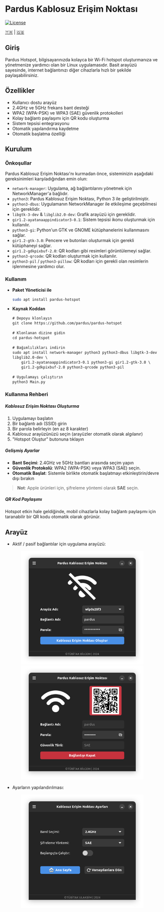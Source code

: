 
# Pardus Kablosuz Erişim Noktası

[![License](https://img.shields.io/badge/License-LGPL%20v3-blue.svg)](LICENSE)  

[🇹🇷](./README_TR.md) | [🇬🇧](./README.md)


## Giriş
Pardus Hotspot, bilgisayarınızda kolayca bir Wi-Fi hotspot oluşturmanıza ve yönetmenize yardımcı olan bir Linux uygulamasıdır. Basit arayüzü sayesinde, internet bağlantınızı diğer cihazlarla hızlı bir şekilde paylaşabilirsiniz.

## Özellikler
- Kullanıcı dostu arayüz
- 2.4GHz ve 5GHz frekans bant desteği
- WPA2 (WPA-PSK) ve WPA3 (SAE) güvenlik protokolleri
- Kolay bağlantı paylaşımı için QR kodu oluşturma
- Sistem tepsisi entegrasyonu
- Otomatik yapılandırma kaydetme
- Otomatik başlatma özelliği

## Kurulum

### Önkoşullar
Pardus Kablosuz Erişim Noktası'nı kurmadan önce, sisteminizin aşağıdaki gereksinimleri karşıladığından emin olun:

- `network-manager`: Uygulama, ağ bağlantılarını yönetmek için NetworkManager'a bağlıdır.
- `python3`: Pardus Kablosuz Erişim Noktası, Python 3 ile geliştirilmiştir.
- `python3-dbus`: Uygulamanın NetworkManager ile etkileşime geçebilmesi için gereklidir.
- `libgtk-3-dev` & `libglib2.0-dev`: Grafik arayüzü için gereklidir.
- `gir1.2-ayatanaappindicator3-0.1`: Sistem tepsisi ikonu oluşturmak için kullanılır.
- `python3-gi`: Python'un GTK ve GNOME kütüphanelerini kullanmasını sağlar.
- `gir1.2-gtk-3.0`: Pencere ve butonları oluşturmak için gerekli kütüphaneyi sağlar.
- `gir1.2-gdkpixbuf-2.0`: QR kodları gibi resimleri görüntülemeyi sağlar.
- `python3-qrcode`: QR kodları oluşturmak için kullanılır.
- `python3-pil` / `python3-pillow`: QR kodları için gerekli olan resimlerin işlenmesine yardımcı olur.

### Kullanım
  - __Paket Yöneticisi ile__
    ```bash
    sudo apt install pardus-hotspot
    ```
  - __Kaynak Koddan__
    ```
    # Depoyu klonlayın
    git clone https://github.com/pardus/pardus-hotspot

    # Klonlanan dizine gidin
    cd pardus-hotspot

    # Bağımlılıkları indirin
    sudo apt install network-manager python3 python3-dbus libgtk-3-dev libglib2.0-dev \
        gir1.2-ayatanaappindicator3-0.1 python3-gi gir1.2-gtk-3.0 \
        gir1.2-gdkpixbuf-2.0 python3-qrcode python3-pil

    # Uygulamayı çalıştırın
    python3 Main.py

    ```

### Kullanma Rehberi

 ##### Kablosuz Erişim Noktası Oluşturma

  1. Uygulamayı başlatın
  2. Bir bağlantı adı (SSID) girin
  3. Bir parola belirleyin (en az 8 karakter)
  4. Kablosuz arayüzünüzü seçin (arayüzler otomatik olarak algılanır)
  5. "Hotspot Oluştur" butonuna tıklayın

##### Gelişmiş Ayarlar

 - __Bant Seçimi__: 2.4GHz ve 5GHz bantları arasında seçim yapın
 - __Güvenlik Protokolü__: WPA2 (WPA-PSK) veya WPA3 (SAE) seçin.
 - __Otomatik Başlat__: Sistemle birlikte otomatik başlatmayı etkinleştirin/devre dışı bırakın
 > __Not__: Apple ürünleri için, şifreleme yöntemi olarak **SAE** seçin.

##### QR Kod Paylaşımı
  Hotspot etkin hale geldiğinde, mobil cihazlarla kolay bağlantı paylaşımı için taranabilir bir QR kodu otomatik olarak görünür.

## Arayüz
 - Aktif / pasif bağlantılar için uygulama arayüzü:


<p align="center">
  <img src="screenshots/disable-tr.png" alt="Hotspot Disabled" width="400"/>
  <img src="screenshots/enable-tr.png" alt="Hotspot Enabled" width="400"/>
</p>

- Ayarların yapılandırılması:
<p align="center">
<img src="screenshots/settings-tr.png" alt="Hotspot Settings" width="400"/>
</p>